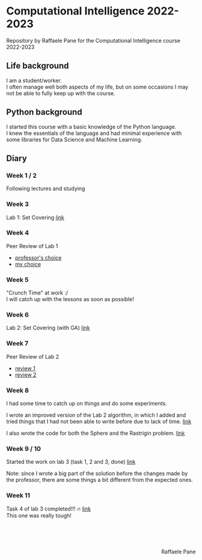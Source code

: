 # Computational Intelligence 2022-2023
Repository by Raffaele Pane for the Computational Intelligence course 2022-2023

## Life background
I am a student/worker.<br>
I often manage well both aspects of my life, but on some occasions I may not be able to fully keep up with the course.

## Python background
I started this course with a basic knowledge of the Python language.<br>
I knew the essentials of the language and had minimal experience with some libraries for Data Science and Machine Learning.

## Diary

### Week 1 / 2
Following lectures and studying

### Week 3
Lab 1: Set Covering   [link](https://github.com/bred91/Computational_Intelligence_2022-2023/tree/main/lab1)

### Week 4
Peer Review of Lab 1
- [professor's choice](https://github.com/ricanicida/computational-intelligence-22/issues/1#issue-1416811935)
- [my choice](https://github.com/marcopra/computational_intellligence_22_23_294815/issues/2#issue-1419233615)

### Week 5
"Crunch Time" at work   :/<br>
I will catch up with the lessons as soon as possible!

### Week 6
Lab 2: Set Covering (with GA)  [link](https://github.com/bred91/Computational_Intelligence_2022-2023/tree/main/lab2)

### Week 7
Peer Review of Lab 2
- [review 1](https://github.com/md131376st/computational-intelligen-2022/issues/3#issue-1445751115)
- [review 2](https://github.com/tonatiu92/Computational-Intelligence-CI-2022-01URROV-s307107/issues/3#issue-1446517772)

### Week 8
I had some time to catch up on things and do some experiments.

I wrote an improved version of the Lab 2 algorithm, in which I added and tried things that I had not been able to write before due to lack of time. [link](https://github.com/bred91/Computational_Intelligence_2022-2023/blob/main/lab2/Lab_2_upgraded.ipynb)

I also wrote the code for both the Sphere and the Rastrigin problem. [link](https://github.com/bred91/Computational_Intelligence_2022-2023/tree/main/Hill%20Climbing)

### Week 9 / 10
Started the work on lab 3 (task 1, 2 and 3, done) [link](https://github.com/bred91/Computational_Intelligence_2022-2023/tree/main/lab3)

Note: since I wrote a big part of the solution before the changes made by the professor, there are some things a bit different from the expected ones.

### Week 11
Task 4 of lab 3 completed!!! :fire: [link](https://github.com/bred91/Computational_Intelligence_2022-2023/tree/main/lab3)<br>
This one was really tough!


<br><br><br>
<div dir="rtl"> Raffaele Pane </div>
